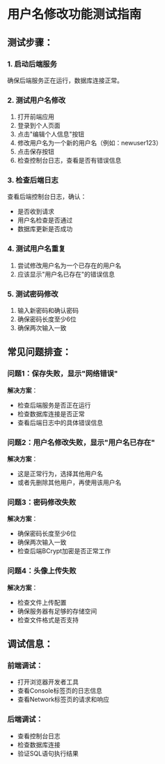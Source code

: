 # 用户名修改功能测试指南

## 测试步骤：

### 1. 启动后端服务
确保后端服务正在运行，数据库连接正常。

### 2. 测试用户名修改
1. 打开前端应用
2. 登录到个人页面
3. 点击"编辑个人信息"按钮
4. 修改用户名为一个新的用户名（例如：newuser123）
5. 点击保存按钮
6. 检查控制台日志，查看是否有错误信息

### 3. 检查后端日志
查看后端控制台日志，确认：
- 是否收到请求
- 用户名检查是否通过
- 数据库更新是否成功

### 4. 测试用户名重复
1. 尝试修改用户名为一个已存在的用户名
2. 应该显示"用户名已存在"的错误信息

### 5. 测试密码修改
1. 输入新密码和确认密码
2. 确保密码长度至少6位
3. 确保两次输入一致

## 常见问题排查：

### 问题1：保存失败，显示"网络错误"
**解决方案**：
- 检查后端服务是否正在运行
- 检查数据库连接是否正常
- 查看后端日志中的具体错误信息

### 问题2：用户名修改失败，显示"用户名已存在"
**解决方案**：
- 这是正常行为，选择其他用户名
- 或者先删除其他用户，再使用该用户名

### 问题3：密码修改失败
**解决方案**：
- 确保密码长度至少6位
- 确保两次输入一致
- 检查后端BCrypt加密是否正常工作

### 问题4：头像上传失败
**解决方案**：
- 检查文件上传配置
- 确保服务器有足够的存储空间
- 检查文件格式是否支持

## 调试信息：

### 前端调试：
- 打开浏览器开发者工具
- 查看Console标签页的日志信息
- 查看Network标签页的请求和响应

### 后端调试：
- 查看控制台日志
- 检查数据库连接
- 验证SQL语句执行结果 